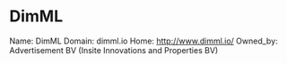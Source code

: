 
# DimML

Name: DimML
Domain: dimml.io
Home: http://www.dimml.io/
Owned_by: Advertisement BV  (Insite Innovations and Properties BV)
